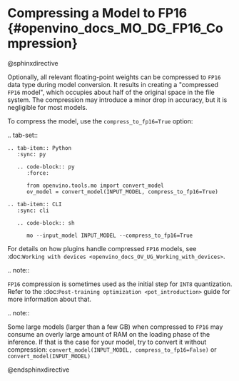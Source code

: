 # Compressing a Model to FP16 {#openvino_docs_MO_DG_FP16_Compression}

@sphinxdirective

Optionally, all relevant floating-point weights can be compressed to ``FP16`` data type during model conversion.
It results in creating a "compressed ``FP16`` model", which occupies about half of 
the original space in the file system. The compression may introduce a minor drop in accuracy,
but it is negligible for most models.

To compress the model, use the ``compress_to_fp16=True`` option:

.. tab-set::

    .. tab-item:: Python
       :sync: py

       .. code-block:: py
          :force:

          from openvino.tools.mo import convert_model
          ov_model = convert_model(INPUT_MODEL, compress_to_fp16=True)

    .. tab-item:: CLI
       :sync: cli

       .. code-block:: sh

          mo --input_model INPUT_MODEL --compress_to_fp16=True


For details on how plugins handle compressed ``FP16`` models, see 
:doc:`Working with devices <openvino_docs_OV_UG_Working_with_devices>`.

.. note::

   ``FP16`` compression is sometimes used as the initial step for ``INT8`` quantization. 
   Refer to the :doc:`Post-training optimization <pot_introduction>` guide for more 
   information about that.


.. note::

   Some large models (larger than a few GB) when compressed to ``FP16`` may consume an overly large amount of RAM on the loading
   phase of the inference. If that is the case for your model, try to convert it without compression: 
   ``convert_model(INPUT_MODEL, compress_to_fp16=False)`` or ``convert_model(INPUT_MODEL)``


@endsphinxdirective
